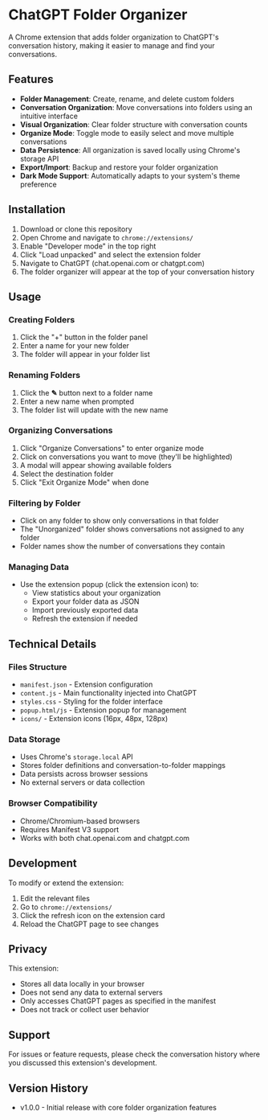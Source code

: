 # ChatGPT Folder Organizer

A Chrome extension that adds folder organization to ChatGPT's conversation history, making it easier to manage and find your conversations.

## Features

- **Folder Management**: Create, rename, and delete custom folders
- **Conversation Organization**: Move conversations into folders using an intuitive interface
- **Visual Organization**: Clear folder structure with conversation counts
- **Organize Mode**: Toggle mode to easily select and move multiple conversations
- **Data Persistence**: All organization is saved locally using Chrome's storage API
- **Export/Import**: Backup and restore your folder organization
- **Dark Mode Support**: Automatically adapts to your system's theme preference

## Installation

1. Download or clone this repository
2. Open Chrome and navigate to `chrome://extensions/`
3. Enable "Developer mode" in the top right
4. Click "Load unpacked" and select the extension folder
5. Navigate to ChatGPT (chat.openai.com or chatgpt.com)
6. The folder organizer will appear at the top of your conversation history

## Usage

### Creating Folders
1. Click the "+" button in the folder panel
2. Enter a name for your new folder
3. The folder will appear in your folder list

### Renaming Folders
1. Click the **✎** button next to a folder name
2. Enter a new name when prompted
3. The folder list will update with the new name

### Organizing Conversations
1. Click "Organize Conversations" to enter organize mode
2. Click on conversations you want to move (they'll be highlighted)
3. A modal will appear showing available folders
4. Select the destination folder
5. Click "Exit Organize Mode" when done

### Filtering by Folder
- Click on any folder to show only conversations in that folder
- The "Unorganized" folder shows conversations not assigned to any folder
- Folder names show the number of conversations they contain

### Managing Data
- Use the extension popup (click the extension icon) to:
  - View statistics about your organization
  - Export your folder data as JSON
  - Import previously exported data
  - Refresh the extension if needed

## Technical Details

### Files Structure
- `manifest.json` - Extension configuration
- `content.js` - Main functionality injected into ChatGPT
- `styles.css` - Styling for the folder interface
- `popup.html/js` - Extension popup for management
- `icons/` - Extension icons (16px, 48px, 128px)

### Data Storage
- Uses Chrome's `storage.local` API
- Stores folder definitions and conversation-to-folder mappings
- Data persists across browser sessions
- No external servers or data collection

### Browser Compatibility
- Chrome/Chromium-based browsers
- Requires Manifest V3 support
- Works with both chat.openai.com and chatgpt.com

## Development

To modify or extend the extension:

1. Edit the relevant files
2. Go to `chrome://extensions/`
3. Click the refresh icon on the extension card
4. Reload the ChatGPT page to see changes

## Privacy

This extension:
- Stores all data locally in your browser
- Does not send any data to external servers
- Only accesses ChatGPT pages as specified in the manifest
- Does not track or collect user behavior

## Support

For issues or feature requests, please check the conversation history where you discussed this extension's development.

## Version History

- v1.0.0 - Initial release with core folder organization features